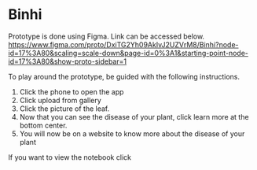 # Binhi
Prototype is done using Figma. Link can be accessed below.
https://www.figma.com/proto/DxiTG2Yh09AkIvJ2UZVrM8/Binhi?node-id=17%3A80&scaling=scale-down&page-id=0%3A1&starting-point-node-id=17%3A80&show-proto-sidebar=1

To play around the prototype, be guided with the following instructions.
1. Click the phone to open the app
2. Click upload from gallery
3. Click the picture of the leaf.
4. Now that you can see the disease of your plant, click learn more at the bottom center.
5. You will now be on a website to know more about the disease of your plant

If you want to view the notebook click
